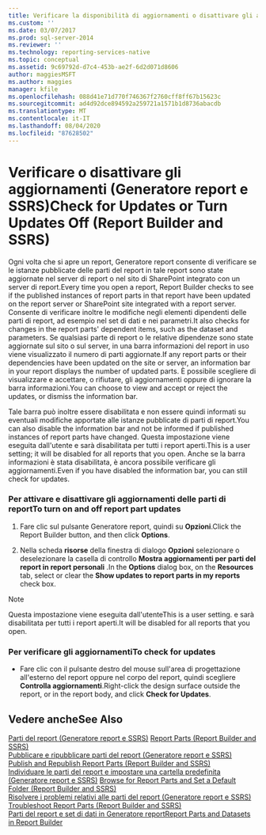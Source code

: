 ```yaml
---
title: Verificare la disponibilità di aggiornamenti o disattivare gli aggiornamenti (Generatore report e SSRS) | Microsoft Docs
ms.custom: ''
ms.date: 03/07/2017
ms.prod: sql-server-2014
ms.reviewer: ''
ms.technology: reporting-services-native
ms.topic: conceptual
ms.assetid: 9c69792d-d7c4-453b-ae2f-6d2d071d8606
author: maggiesMSFT
ms.author: maggies
manager: kfile
ms.openlocfilehash: 088d41e71d770f746367f2760cff8ff67b15623c
ms.sourcegitcommit: ad4d92dce894592a259721a1571b1d8736abacdb
ms.translationtype: MT
ms.contentlocale: it-IT
ms.lasthandoff: 08/04/2020
ms.locfileid: "87628502"
---
```

# <a name="check-for-updates-or-turn-updates-off-report-builder-and-ssrs"></a><span data-ttu-id="142d4-102">Verificare o disattivare gli aggiornamenti (Generatore report e SSRS)</span><span class="sxs-lookup"><span data-stu-id="142d4-102">Check for Updates or Turn Updates Off (Report Builder and SSRS)</span></span>
  <span data-ttu-id="142d4-103">Ogni volta che si apre un report, Generatore report consente di verificare se le istanze pubblicate delle parti del report in tale report sono state aggiornate nel server di report o nel sito di SharePoint integrato con un server di report.</span><span class="sxs-lookup"><span data-stu-id="142d4-103">Every time you open a report, Report Builder checks to see if the published instances of report parts in that report have been updated on the report server or SharePoint site integrated with a report server.</span></span> <span data-ttu-id="142d4-104">Consente di verificare inoltre le modifiche negli elementi dipendenti delle parti di report, ad esempio nel set di dati e nei parametri.</span><span class="sxs-lookup"><span data-stu-id="142d4-104">It also checks for changes in the report parts' dependent items, such as the dataset and parameters.</span></span> <span data-ttu-id="142d4-105">Se qualsiasi parte di report o le relative dipendenze sono state aggiornate sul sito o sul server, in una barra informazioni del report in uso viene visualizzato il numero di parti aggiornate.</span><span class="sxs-lookup"><span data-stu-id="142d4-105">If any report parts or their dependencies have been updated on the site or server, an information bar in your report displays the number of updated parts.</span></span> <span data-ttu-id="142d4-106">È possibile scegliere di visualizzare e accettare, o rifiutare, gli aggiornamenti oppure di ignorare la barra informazioni.</span><span class="sxs-lookup"><span data-stu-id="142d4-106">You can choose to view and accept or reject the updates, or dismiss the information bar.</span></span>  
  
 <span data-ttu-id="142d4-107">Tale barra può inoltre essere disabilitata e non essere quindi informati su eventuali modifiche apportate alle istanze pubblicate di parti di report.</span><span class="sxs-lookup"><span data-stu-id="142d4-107">You can also disable the information bar and not be informed if published instances of report parts have changed.</span></span> <span data-ttu-id="142d4-108">Questa impostazione viene eseguita dall'utente e sarà disabilitata per tutti i report aperti.</span><span class="sxs-lookup"><span data-stu-id="142d4-108">This is a user setting; it will be disabled for all reports that you open.</span></span> <span data-ttu-id="142d4-109">Anche se la barra informazioni è stata disabilitata, è ancora possibile verificare gli aggiornamenti.</span><span class="sxs-lookup"><span data-stu-id="142d4-109">Even if you have disabled the information bar, you can still check for updates.</span></span>  
  
### <a name="to-turn-on-and-off-report-part-updates"></a><span data-ttu-id="142d4-110">Per attivare e disattivare gli aggiornamenti delle parti di report</span><span class="sxs-lookup"><span data-stu-id="142d4-110">To turn on and off report part updates</span></span>  
  
1.  <span data-ttu-id="142d4-111">Fare clic sul pulsante Generatore report, quindi su **Opzioni**.</span><span class="sxs-lookup"><span data-stu-id="142d4-111">Click the Report Builder button, and then click **Options**.</span></span>  
  
2.  <span data-ttu-id="142d4-112">Nella scheda **risorse** della finestra di dialogo **Opzioni** selezionare o deselezionare la casella di controllo **Mostra aggiornamenti per parti del report in report personali** .</span><span class="sxs-lookup"><span data-stu-id="142d4-112">In the **Options** dialog box, on the **Resources** tab, select or clear the **Show updates to report parts in my reports** check box.</span></span>  
  
> [!NOTE]  
>  <span data-ttu-id="142d4-113">Questa impostazione viene eseguita dall'utente</span><span class="sxs-lookup"><span data-stu-id="142d4-113">This is a user setting.</span></span> <span data-ttu-id="142d4-114">e sarà disabilitata per tutti i report aperti.</span><span class="sxs-lookup"><span data-stu-id="142d4-114">It will be disabled for all reports that you open.</span></span>  
  
### <a name="to-check-for-updates"></a><span data-ttu-id="142d4-115">Per verificare gli aggiornamenti</span><span class="sxs-lookup"><span data-stu-id="142d4-115">To check for updates</span></span>  
  
-   <span data-ttu-id="142d4-116">Fare clic con il pulsante destro del mouse sull'area di progettazione all'esterno del report oppure nel corpo del report, quindi scegliere **Controlla aggiornamenti**.</span><span class="sxs-lookup"><span data-stu-id="142d4-116">Right-click the design surface outside the report, or in the report body, and click **Check for Updates**.</span></span>  
  
## <a name="see-also"></a><span data-ttu-id="142d4-117">Vedere anche</span><span class="sxs-lookup"><span data-stu-id="142d4-117">See Also</span></span>  
 <span data-ttu-id="142d4-118">[Parti del report &#40;Generatore report e SSRS&#41;](report-parts-report-builder-and-ssrs.md) </span><span class="sxs-lookup"><span data-stu-id="142d4-118">[Report Parts &#40;Report Builder and SSRS&#41;](report-parts-report-builder-and-ssrs.md) </span></span>  
 <span data-ttu-id="142d4-119">[Pubblicare e ripubblicare parti del report &#40;Generatore report e SSRS&#41;](report-design/publish-and-republish-report-parts-report-builder-and-ssrs.md) </span><span class="sxs-lookup"><span data-stu-id="142d4-119">[Publish and Republish Report Parts &#40;Report Builder and SSRS&#41;](report-design/publish-and-republish-report-parts-report-builder-and-ssrs.md) </span></span>  
 <span data-ttu-id="142d4-120">[Individuare le parti del report e impostare una cartella predefinita &#40;Generatore report e SSRS&#41;](report-design/browse-for-report-parts-and-set-a-default-folder-report-builder-and-ssrs.md) </span><span class="sxs-lookup"><span data-stu-id="142d4-120">[Browse for Report Parts and Set a Default Folder &#40;Report Builder and SSRS&#41;](report-design/browse-for-report-parts-and-set-a-default-folder-report-builder-and-ssrs.md) </span></span>  
 <span data-ttu-id="142d4-121">[Risolvere i problemi relativi alle parti del report &#40;Generatore report e SSRS&#41;](../../2014/reporting-services/troubleshoot-report-parts-report-builder-and-ssrs.md) </span><span class="sxs-lookup"><span data-stu-id="142d4-121">[Troubleshoot Report Parts &#40;Report Builder and SSRS&#41;](../../2014/reporting-services/troubleshoot-report-parts-report-builder-and-ssrs.md) </span></span>  
 [<span data-ttu-id="142d4-122">Parti del report e set di dati in Generatore report</span><span class="sxs-lookup"><span data-stu-id="142d4-122">Report Parts and Datasets in Report Builder</span></span>](report-data/report-parts-and-datasets-in-report-builder.md)  
  
  
